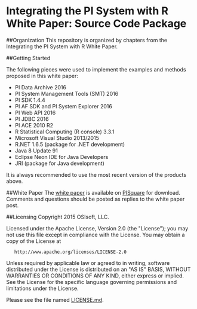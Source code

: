 Integrating the PI System with R White Paper: Source Code Package
===

##Organization
This repository is organized by chapters from the Integrating the PI System with R White Paper. 

##Getting Started

The following pieces were used to implement the examples and methods proposed in this white paper:

- PI Data Archive 2016 
- PI System Management Tools (SMT) 2016
- PI SDK 1.4.4
- PI AF SDK and PI System Explorer 2016 
- PI Web API 2016
- PI JDBC 2016
- PI ACE 2010 R2 
- R Statistical Computing (R console) 3.3.1
- Microsoft Visual Studio 2013/2015
- R.NET 1.6.5 (package for .NET development)
- Java 8 Update 91 
- Eclipse Neon IDE for Java Developers
- JRI (package for Java development)

It is always recommended to use the most recent version of the products above.



##White Paper
The [white paper](https://pisquare.osisoft.com/docs/DOC-2253) is available on [PISquare](https://pisquare.osisoft.com) for download. Comments and questions should be posted as replies to the white paper post.

##Licensing
Copyright 2015 OSIsoft, LLC.

   Licensed under the Apache License, Version 2.0 (the "License");
   you may not use this file except in compliance with the License.
   You may obtain a copy of the License at

       http://www.apache.org/licenses/LICENSE-2.0

   Unless required by applicable law or agreed to in writing, software
   distributed under the License is distributed on an "AS IS" BASIS,
   WITHOUT WARRANTIES OR CONDITIONS OF ANY KIND, either express or implied.
   See the License for the specific language governing permissions and
   limitations under the License.
   
Please see the file named [LICENSE.md](LICENSE.md).


